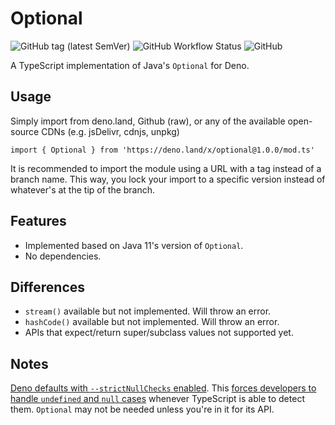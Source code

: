 # Optional

![GitHub tag (latest SemVer)](https://img.shields.io/github/v/tag/deno-stuff/optional?style=flat-square)
![GitHub Workflow Status](https://img.shields.io/github/workflow/status/deno-stuff/optional/build?style=flat-square)
![GitHub](https://img.shields.io/github/license/deno-stuff/optional?style=flat-square)

A TypeScript implementation of Java's `Optional` for Deno.

## Usage

Simply import from deno.land, Github (raw), or any of the available open-source
CDNs (e.g. jsDelivr, cdnjs, unpkg)

    import { Optional } from 'https://deno.land/x/optional@1.0.0/mod.ts'

It is recommended to import the module using a URL with a tag instead of a
branch name. This way, you lock your import to a specific version instead of
whatever's at the tip of the branch.

## Features

- Implemented based on Java 11's version of `Optional`.
- No dependencies.

## Differences

- `stream()` available but not implemented. Will throw an error.
- `hashCode()` available but not implemented. Will throw an error.
- APIs that expect/return super/subclass values not supported yet.

## Notes

[Deno defaults with `--strictNullChecks`
enabled](https://deno.land/manual/typescript/configuration). This
[forces developers to handle `undefined` and `null`
cases](https://www.typescriptlang.org/tsconfig#strictNullChecks) whenever
TypeScript is able to detect them. `Optional` may not be needed unless you're in
it for its API.
